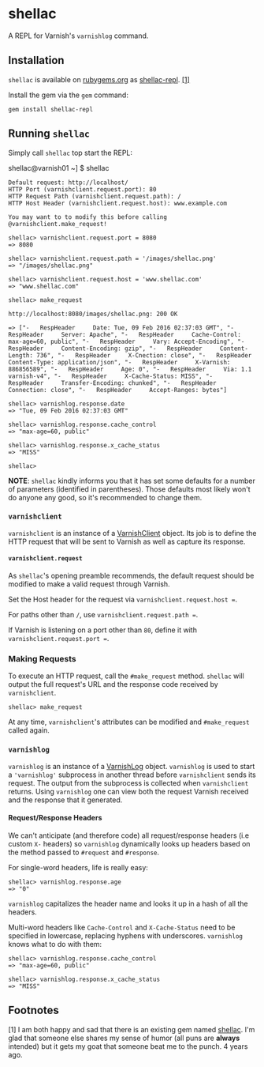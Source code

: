 # shellac
A REPL for Varnish's ``varnishlog`` command.

## Installation

``shellac`` is available on [rubygems.org](https://rubygems.org) as
[shellac-repl](https://rubygems.org/gems/shellac-repl). [[1]](#footnote_1)<a name="return_from_footnote_1"></a>

Install the gem via the ``gem`` command:

``gem install shellac-repl``

## Running `shellac`

Simply call ``shellac`` top start the REPL:

shellac@varnish01 ~] $ shellac

```
Default request: http://localhost/
HTTP Port (varnishclient.request.port): 80
HTTP Request Path (varnishclient.request.path): /
HTTP Host Header (varnishclient.request.host): www.example.com

You may want to to modify this before calling @varnishclient.make_request!

shellac> varnishclient.request.port = 8080
=> 8080

shellac> varnishclient.request.path = '/images/shellac.png'
=> "/images/shellac.png"

shellac> varnishclient.request.host = 'www.shellac.com'
=> "www.shellac.com"

shellac> make_request

http://localhost:8080/images/shellac.png: 200 OK

=> ["-   RespHeader     Date: Tue, 09 Feb 2016 02:37:03 GMT", "-   RespHeader     Server: Apache", "-   RespHeader     Cache-Control: max-age=60, public", "-   RespHeader     Vary: Accept-Encoding", "-   RespHeader     Content-Encoding: gzip", "-   RespHeader     Content-Length: 736", "-   RespHeader     X-Cnection: close", "-   RespHeader     Content-Type: application/json", "-   RespHeader     X-Varnish: 886856589", "-   RespHeader     Age: 0", "-   RespHeader     Via: 1.1 varnish-v4", "-   RespHeader     X-Cache-Status: MISS", "-   RespHeader     Transfer-Encoding: chunked", "-   RespHeader     Connection: close", "-   RespHeader     Accept-Ranges: bytes"]

shellac> varnishlog.response.date
=> "Tue, 09 Feb 2016 02:37:03 GMT"

shellac> varnishlog.response.cache_control
=> "max-age=60, public"

shellac> varnishlog.response.x_cache_status
=> "MISS"

shellac>
```

**NOTE**: ``shellac`` kindly informs you that it has set some defaults for a
number of parameters (identified in parentheses). Those defaults most likely
won't do anyone any good, so it's recommended to change them.

### ``varnishclient``

``varnishclient`` is an instance of a [VarnishClient](https://github.com/RyanFrantz/shellac/blob/master/lib/varnishclient/varnishclient.rb)
object. Its job is to define the HTTP request that will be sent to Varnish as well
as capture its response.

#### ``varnishclient.request``

As ``shellac``'s opening preamble recommends, the default request should be
modified to make a valid request through Varnish.

Set the Host header for the request via ``varnishclient.request.host =``.

For paths other than ``/``, use ``varnishclient.request.path =``.

If Varnish is listening on a port other than ``80``, define it with ``varnishclient.request.port =``.

### Making Requests

To execute an HTTP request, call the ``#make_request`` method. ``shellac`` will
output the full request's URL and the response code received by ``varnishclient``.

```
shellac> make_request

```

At any time, ``varnishclient``'s attributes can be modified and ``#make_request``
called again.

### ``varnishlog``

``varnishlog`` is an instance of a [VarnishLog](https://github.com/RyanFrantz/shellac/blob/master/lib/varnishlog/varnishlog.rb)
object. ``varnishlog`` is used to start a ``'varnishlog'`` subprocess in another
thread before ``varnishclient`` sends its request. The output from the subprocess
is collected when ``varnishclient`` returns. Using ``varnishlog`` one can view
both the request Varnish received and the response that it generated.

#### Request/Response Headers

We can't anticipate (and therefore code) all request/response headers (i.e custom ``X-`` headers)
so ``varnishlog`` dynamically looks up headers based on the method passed to ``#request``
and ``#response``.

For single-word headers, life is really easy:

```
shellac> varnishlog.response.age
=> "0"

```

``varnishlog`` capitalizes the header name and looks it up in a hash of all the headers.

Multi-word headers like ``Cache-Control`` and ``X-Cache-Status`` need to be
specified in lowercase, replacing hyphens with underscores. ``varnishlog`` knows
what to do with them:

```
shellac> varnishlog.response.cache_control
=> "max-age=60, public"

shellac> varnishlog.response.x_cache_status
=> "MISS"

```

## Footnotes

<a name="footnote_1"></a>
[1] I am both happy and sad that there is an existing gem named [shellac](https://rubygems.org/gems/shellac).
I'm glad that someone else shares my sense of humor (all puns are **always** intended)
but it gets my goat that someone beat me to the punch. 4 years ago.

